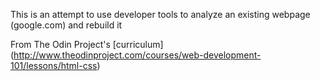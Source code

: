 This is an attempt to use developer tools to analyze an existing webpage (google.com) and rebuild it

From The Odin Project's [curriculum]
(http://www.theodinproject.com/courses/web-development-101/lessons/html-css)
